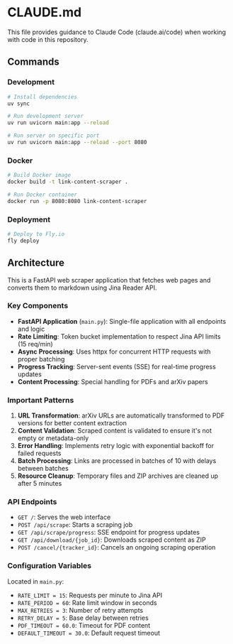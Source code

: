 # CLAUDE.md

This file provides guidance to Claude Code (claude.ai/code) when working with code in this repository.

## Commands

### Development
```bash
# Install dependencies
uv sync

# Run development server
uv run uvicorn main:app --reload

# Run server on specific port
uv run uvicorn main:app --reload --port 8080
```

### Docker
```bash
# Build Docker image
docker build -t link-content-scraper .

# Run Docker container
docker run -p 8080:8080 link-content-scraper
```

### Deployment
```bash
# Deploy to Fly.io
fly deploy
```

## Architecture

This is a FastAPI web scraper application that fetches web pages and converts them to markdown using Jina Reader API.

### Key Components

- **FastAPI Application** (`main.py`): Single-file application with all endpoints and logic
- **Rate Limiting**: Token bucket implementation to respect Jina API limits (15 req/min)
- **Async Processing**: Uses httpx for concurrent HTTP requests with proper batching
- **Progress Tracking**: Server-sent events (SSE) for real-time progress updates
- **Content Processing**: Special handling for PDFs and arXiv papers

### Important Patterns

1. **URL Transformation**: arXiv URLs are automatically transformed to PDF versions for better content extraction
2. **Content Validation**: Scraped content is validated to ensure it's not empty or metadata-only
3. **Error Handling**: Implements retry logic with exponential backoff for failed requests
4. **Batch Processing**: Links are processed in batches of 10 with delays between batches
5. **Resource Cleanup**: Temporary files and ZIP archives are cleaned up after 5 minutes

### API Endpoints

- `GET /`: Serves the web interface
- `POST /api/scrape`: Starts a scraping job
- `GET /api/scrape/progress`: SSE endpoint for progress updates
- `GET /api/download/{job_id}`: Downloads scraped content as ZIP
- `POST /cancel/{tracker_id}`: Cancels an ongoing scraping operation

### Configuration Variables

Located in `main.py`:
- `RATE_LIMIT = 15`: Requests per minute to Jina API
- `RATE_PERIOD = 60`: Rate limit window in seconds
- `MAX_RETRIES = 3`: Number of retry attempts
- `RETRY_DELAY = 5`: Base delay between retries
- `PDF_TIMEOUT = 60.0`: Timeout for PDF content
- `DEFAULT_TIMEOUT = 30.0`: Default request timeout